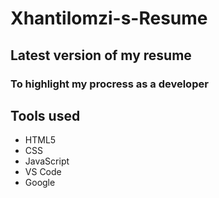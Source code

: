 # Xhantilomzi-s-Resume

## Latest version of my resume

### To highlight my procress as a developer

## Tools used 

* HTML5
* CSS
* JavaScript 
* VS Code 
* Google 

